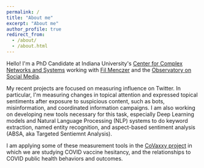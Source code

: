 ```yaml
---
permalink: /
title: "About me"
excerpt: "About me"
author_profile: true
redirect_from: 
  - /about/
  - /about.html
---
```


Hello! I'm a PhD Candidate at Indiana University's [Center for Complex Networks and Systems](http://cnets.indiana.edu/) working with [Fil Menczer](http://cnets.indiana.edu/fil/) and the [Observatory on Social Media](https://osome.iuni.iu.edu/tools/).

My recent projects are focused on measuring influence on Twitter. In particular, I'm measuring changes in topical attention and expressed topical sentiments after exposure to suspicious content, such as bots, misinformation, and coordinated information campaigns.  I am also working on developing new tools necessary for this task, especially Deep Learning models and Natural Language Processing (NLP) systems to do keyword extraction, named entity recognition, and aspect-based sentiment analysis (ABSA, aka Targeted Sentiemnt Analysis). 

I am applying some of these measurement tools in the [CoVaxxy project](https://osome.iu.edu/tools/covaxxy) in which we are studying COVID vaccine hesitancy, and the relationships to COVID public health behaviors and outcomes.
